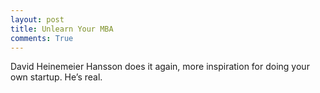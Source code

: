 ```yaml
---
layout: post
title: Unlearn Your MBA
comments: True
---
```


David Heinemeier Hansson does it again, more inspiration for doing your own startup. He’s real.

<script type='text/javascript' src='http://ecorner.stanford.edu/embeddedPlayer.html?mid=2351&width=500'></script>